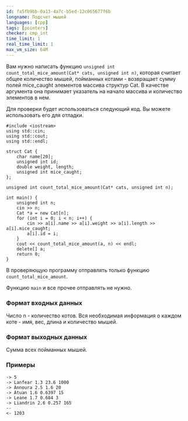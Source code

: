 ```yaml
---
id: fa5fb9bb-0a13-4a7c-b5ed-12c065677f6b
longname: Подсчет мышей
languages: [cpp]
tags: [pointers]
checker: cmp_int
time_limit: 1
real_time_limit: 1
max_vm_size: 64M
---
```


Вам нужно написать функцию `unsigned int count_total_mice_amount(Cat* cats, unsigned int n)`, которая считает общее количество мышей, пойманных котами - возвращает сумму полей mice_caught элементов массива структур Cat. В качестве аргумента она принимает указатель на начало массива и количество элементов в нем. 

Для проверки будет использоваться следующий код. Вы можете использовать его для отладки.

	#include <iostream>
	using std::cin;
	using std::cout;
	using std::endl;
	
	struct Cat {
	    char name[20];
	    unsigned int id;
	    double weight, length;
	    unsigned int mice_caught;
	};
	
	unsigned int count_total_mice_amount(Cat* cats, unsigned int n);
	
	int main() {
	    unsigned int n;
	    cin >> n;
	    Cat *a = new Cat[n];
	    for (int i = 0; i < n; i++) {
	        cin >> a[i].name >> a[i].weight >> a[i].length >> a[i].mice_caught;
	        a[i].id = i;
	    }
	    cout << count_total_mice_amount(a, n) << endl;
	    delete[] a;
	    return 0;
	}

В проверяющую программу отправлять только функцию `count_total_mice_amount`.

Функцию `main` и все прочее отправлять не нужно.

### Формат входных данных

Число n - количество котов.
Вся необходимая информация о каждом коте - имя, вес, длина и количество мышей.

### Формат выходных данных

Сумма всех пойманных мышей.

### Примеры

```
-> 5
-> Lanfear 1.3 23.6 1000
-> Annoura 2.5 1.6 20
-> Atuan 1.6 0.6397 15
-> Leane 1.7 0.684 3
-> Liandrin 2.6 0.257 165
--
<- 1203
```


